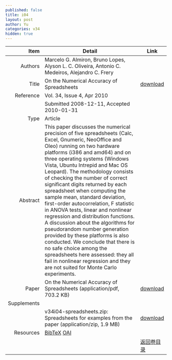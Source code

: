 ```yaml
---
published: false
title: i04
layout: post
author: Yu
categories: v34
hidden: true
---
```


| Item | Detail | Link |
|---:|---|---|
| Authors | Marcelo G. Almiron, Bruno Lopes, Alyson L. C. Oliveira, Antonio C. Medeiros, Alejandro C. Frery| |
| Title |On the Numerical Accuracy of Spreadsheets | [download](http://www.jstatsoft.org/v34/i04/paper) |
| Reference |Vol. 34, Issue 4, Apr 2010 | |
| | Submitted 2008-12-11, Accepted 2010-01-31| | 
| Type | Article| |
| Abstract | This paper discusses the numerical precision of five spreadsheets (Calc, Excel, Gnumeric, NeoOffice and Oleo) running on two hardware platforms (i386 and amd64) and on three operating systems (Windows Vista, Ubuntu Intrepid and Mac OS Leopard). The methodology consists of checking the number of correct significant digits returned by each spreadsheet when computing the sample mean, standard deviation, first-order autocorrelation, F statistic in ANOVA tests, linear and nonlinear regression and distribution functions. A discussion about the algorithms for pseudorandom number generation provided by these platforms is also conducted. We conclude that there is no safe choice among the spreadsheets here assessed: they all fail in nonlinear regression and they are not suited for Monte Carlo experiments.| |
| Paper | On the Numerical Accuracy of Spreadsheets  (application/pdf, 703.2 KB)| [download](http://www.jstatsoft.org/v34/i04/paper) |
| Supplements | | |
| |v34i04-spreadsheets.zip: Spreadsheets for examples from the paper  (application/zip, 1.9 MB)|  [download](http://www.jstatsoft.org/v34/i04/supp/1) |
| Resources | [BibTeX](http://www.jstatsoft.org/v34/i04/bibtex) [OAI](http://www.jstatsoft.org/oai?verb=GetRecord&identifier=oai.jstatsoft/v34/i04&prefix=oai_dc)| |
| |  | [返回卷目录]({{site.baseurl}}/volume/v34.html) |